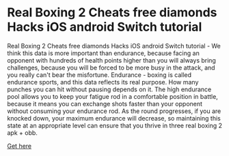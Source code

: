 # Real Boxing 2 Cheats free diamonds Hacks iOS android Switch tutorial

Real Boxing 2 Cheats free diamonds Hacks iOS android Switch tutorial - We think this data is more important than endurance, because facing an opponent with hundreds of health points higher than you will always bring challenges, because you will be forced to be more busy in the attack, and you really can't bear the misfortune. Endurance - boxing is called endurance sports, and this data reflects its real purpose. How many punches you can hit without pausing depends on it. The high endurance pool allows you to keep your fatigue rod in a comfortable position in battle, because it means you can exchange shots faster than your opponent without consuming your endurance rod. As the round progresses, if you are knocked down, your maximum endurance will decrease, so maintaining this state at an appropriate level can ensure that you thrive in three real boxing 2 apk + obb.

<a href="https://growhunt.top/real-boxing-2/">Get here</a>
